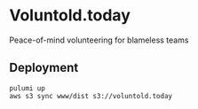 # Voluntold.today

Peace-of-mind volunteering for blameless teams

## Deployment

```
pulumi up
aws s3 sync www/dist s3://voluntold.today
```
